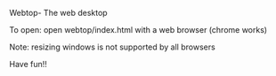 Webtop- The web desktop

To open: open webtop/index.html with a web browser (chrome works)

Note: resizing windows is not supported by all browsers

Have fun!!

